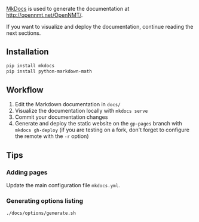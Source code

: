 [MkDocs](http://www.mkdocs.org/) is used to generate the documentation at http://opennmt.net/OpenNMT/.

If you want to visualize and deploy the documentation, continue reading the next sections.

## Installation

```bash
pip install mkdocs
pip install python-markdown-math
```

## Workflow

1. Edit the Markdown documentation in `docs/`
2. Visualize the documentation locally with `mkdocs serve`
3. Commit your documentation changes
4. Generate and deploy the static website on the `gp-pages` branch with `mkdocs gh-deploy` (if you are testing on a fork, don't forget to configure the remote with the `-r` option)

## Tips

### Adding pages

Update the main configuration file `mkdocs.yml`.

### Generating options listing

```bash
./docs/options/generate.sh
```
